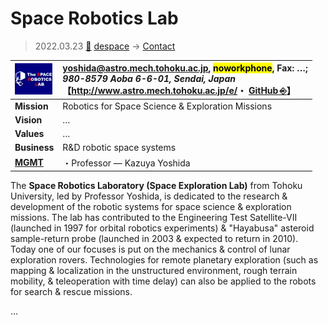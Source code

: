 # Space Robotics Lab
> 2022.03.23 [🚀](../../../index/index.md) [despace](../index.md) → [Contact](../contact.md)

|[![](../f/contact/s/srl_tohoku_logo1_thumb.webp)](../f/contact/s/srl_tohoku_logo1.webp)|<yoshida@astro.mech.tohoku.ac.jp>, <mark>noworkphone</mark>, Fax: …;<br> *980-8579 Aoba 6-6-01, Sendai, Japan*<br> 【<http://www.astro.mech.tohoku.ac.jp/e/>・ [GitHub ⎆](https://github.com/Space-Robotics-Laboratory)】|
|:-|:-|
|**Mission**|Robotics for Space Science & Exploration Missions|
|**Vision**|…|
|**Values**|…|
|**Business**|R&D robotic space systems|
|**[MGMT](../mgmt.md)**|・Professor — Kazuya Yoshida|

The **Space Robotics Laboratory (Space Exploration Lab)** from Tohoku University, led by Professor Yoshida, is dedicated to the research & development of the robotic systems for space science & exploration missions. The lab has contributed to the Engineering Test Satellite-VII (launched in 1997 for orbital robotics experiments) & "Hayabusa" asteroid sample-return probe (launched in 2003 & expected to return in 2010). Today one of our focuses is put on the mechanics & control of lunar exploration rovers. Technologies for remote planetary exploration (such as mapping & localization in the unstructured environment, rough terrain mobility, & teleoperation with time delay) can also be applied to the robots for search & rescue missions.

<p style="page-break-after:always"> </p>

…
